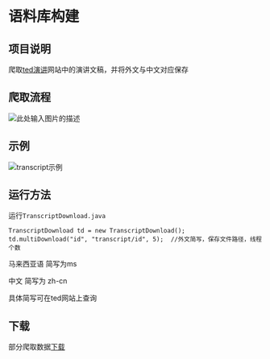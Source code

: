 # 语料库构建

## 项目说明
爬取[ted演讲][1]网站中的演讲文稿，并将外文与中文对应保存

## 爬取流程
![此处输入图片的描述][2]

## 示例
![transcript示例][3]

## 运行方法
运行`TranscriptDownload.java`
```
TranscriptDownload td = new TranscriptDownload();
td.multiDownload("id", "transcript/id", 5);  //外文简写，保存文件路径，线程个数 
```
马来西亚语 简写为ms

中文 简写为 zh-cn

具体简写可在ted网站上查询

## 
## 下载
部分爬取数据[下载][4]


  [1]: https://www.ted.com/talks
  [2]: http://oevwfwaro.bkt.clouddn.com/ted%20%E7%88%AC%E5%8F%96%E6%B5%81%E7%A8%8B%E5%9B%BE.png
  [3]: http://oevwfwaro.bkt.clouddn.com/transcript%20%E7%A4%BA%E4%BE%8B.png
  [4]: http://oevwfwaro.bkt.clouddn.com/transcript.zip
